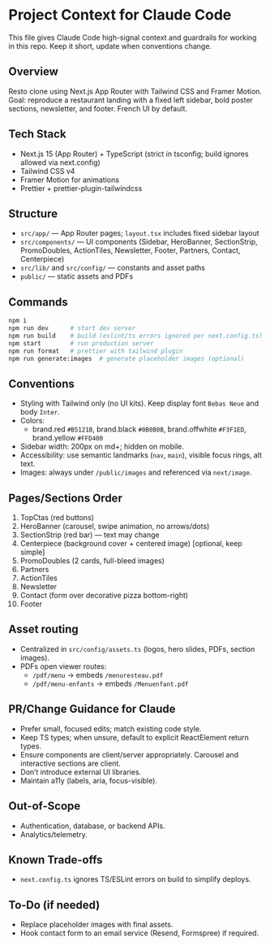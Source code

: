 # Project Context for Claude Code

This file gives Claude Code high-signal context and guardrails for working in this repo. Keep it short, update when conventions change.

## Overview
Resto clone using Next.js App Router with Tailwind CSS and Framer Motion. Goal: reproduce a restaurant landing with a fixed left sidebar, bold poster sections, newsletter, and footer. French UI by default.

## Tech Stack
- Next.js 15 (App Router) + TypeScript (strict in tsconfig; build ignores allowed via next.config)
- Tailwind CSS v4
- Framer Motion for animations
- Prettier + prettier-plugin-tailwindcss

## Structure
- `src/app/` — App Router pages; `layout.tsx` includes fixed sidebar layout
- `src/components/` — UI components (Sidebar, HeroBanner, SectionStrip, PromoDoubles, ActionTiles, Newsletter, Footer, Partners, Contact, Centerpiece)
- `src/lib/` and `src/config/` — constants and asset paths
- `public/` — static assets and PDFs

## Commands
```bash
npm i
npm run dev      # start dev server
npm run build    # build (eslint/ts errors ignored per next.config.ts)
npm start        # run production server
npm run format   # prettier with tailwind plugin
npm run generate:images  # generate placeholder images (optional)
```

## Conventions
- Styling with Tailwind only (no UI kits). Keep display font `Bebas Neue` and body `Inter`.
- Colors:
  - brand.red `#B5121B`, brand.black `#0B0B0B`, brand.offwhite `#F3F1ED`, brand.yellow `#FFD400`
- Sidebar width: 200px on md+; hidden on mobile.
- Accessibility: use semantic landmarks (`nav`, `main`), visible focus rings, alt text.
- Images: always under `/public/images` and referenced via `next/image`.

## Pages/Sections Order
1. TopCtas (red buttons)
2. HeroBanner (carousel, swipe animation, no arrows/dots)
3. SectionStrip (red bar) — text may change
4. Centerpiece (background cover + centered image) [optional, keep simple]
5. PromoDoubles (2 cards, full-bleed images)
6. Partners
7. ActionTiles
8. Newsletter
9. Contact (form over decorative pizza bottom-right)
10. Footer

## Asset routing
- Centralized in `src/config/assets.ts` (logos, hero slides, PDFs, section images).
- PDFs open viewer routes:
  - `/pdf/menu` → embeds `/menuresteau.pdf`
  - `/pdf/menu-enfants` → embeds `/Menuenfant.pdf`

## PR/Change Guidance for Claude
- Prefer small, focused edits; match existing code style.
- Keep TS types; when unsure, default to explicit ReactElement return types.
- Ensure components are client/server appropriately. Carousel and interactive sections are client.
- Don’t introduce external UI libraries.
- Maintain a11y (labels, aria, focus-visible).

## Out-of-Scope
- Authentication, database, or backend APIs.
- Analytics/telemetry.

## Known Trade-offs
- `next.config.ts` ignores TS/ESLint errors on build to simplify deploys.

## To‑Do (if needed)
- Replace placeholder images with final assets.
- Hook contact form to an email service (Resend, Formspree) if required.


